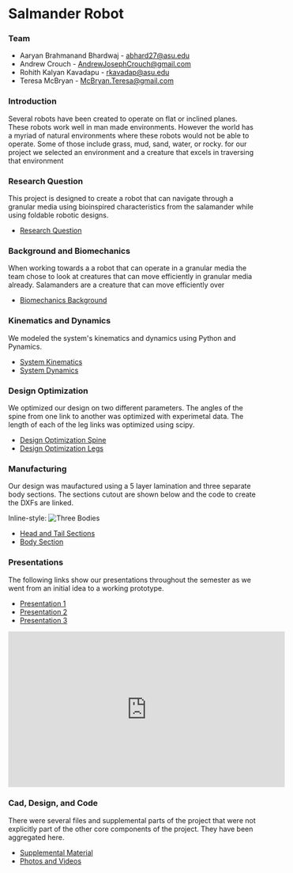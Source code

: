 # Salmander Robot
 
### Team
   + Aaryan Brahmanand Bhardwaj - abhard27@asu.edu
   + Andrew Crouch - AndrewJosephCrouch@gmail.com
   + Rohith Kalyan Kavadapu - rkavadap@asu.edu
   + Teresa McBryan - McBryan.Teresa@gmail.com
 
### Introduction

Several robots have been created to operate on flat or inclined planes. These robots work well in man made environments. However the world has a myriad of natural environments where these robots would not be able to operate. Some of those include grass, mud, sand, water, or rocky. for our project we selected an environment and a creature that excels in traversing that environment

### Research Question

This project is designed to create a robot that can navigate through a granular media using bioinspired characteristics from the salamander while using foldable robotic designs.
 

   + [Research Question](/ResearchQuestion.pdf)


### Background and Biomechanics
When working towards a a robot that can operate in a granular media the team chose to look at creatures that can move efficiently in granular media already. Salamanders are a creature that can move efficiently over 

   + [Biomechanics Background](/BioMechanicsBackground.pdf)
 
### Kinematics and Dynamics
We modeled the system's kinematics and dynamics using Python and Pynamics. 

   + [System Kinematics](https://nbviewer.org/github/AJCrouch/SalamaderRobot.github.io/blob/a19765ae71e1ab9df070f28523e19ce3eaf455eb/systemKinematicsNB.ipynb)
   + [System Dynamics](https://nbviewer.org/github/AJCrouch/SalamaderRobot.github.io/blob/a19765ae71e1ab9df070f28523e19ce3eaf455eb/SystemDynamicsNB.ipynb)

### Design Optimization
We optimized our design on two different parameters. The angles of the spine from one link to another was optimized with experimetal data. The length of each of the leg links was optimized using scipy.

   + [Design Optimization Spine](/DesignOptimizationExperiment.pdf)
   + [Design Optimization Legs](https://nbviewer.org/github/AJCrouch/SalamaderRobot.github.io/blob/c5ea497ec2a39c72cb83a0c6665f1f7caa1a7f46/DesignOptimizationNB.ipynb)

### Manufacturing
Our design was maufactured using a 5 layer lamination and three separate body sections. The sections cutout are shown below and the code to create the DXFs are linked.

   Inline-style: 
   ![Three Bodies](https://github.com/AJCrouch/SalamaderRobot.github.io/blob/6a98802d637f232ce5c03e4d7dc160cf9695333c/PhotosVideos/Parts.JPG)

   + [Head and Tail Sections](https://nbviewer.org/github/AJCrouch/SalamaderRobot.github.io/blob/219a84c87e8580918a5f6704b5483ba64b610426/Manufacturing/SegmentsDXFsGen%20(1).ipynb)
   + [Body Section](https://nbviewer.org/github/AJCrouch/SalamaderRobot.github.io/blob/219a84c87e8580918a5f6704b5483ba64b610426/Manufacturing/BodyDXF.ipynb)


### Presentations
The following links show our presentations throughout the semester as we went from an initial idea to a working prototype.

   + [Presentation 1](/Presentation.md)
   + [Presentation 2](/Presentation_2.md)
   + [Presentation 3](/Presentation_3.md)

<iframe width="560" height="315" src="https://youtube.com/embed/7NMiD2B9kO0" title="YouTube video player" frameborder="0" allow="accelerometer; autoplay; clipboard-write; encrypted-media; gyroscope; picture-in-picture" allowfullscreen></iframe>


### Cad, Design, and Code
There were several files and supplemental parts of the project that were not explicitly part of the other core components of the project. They have been aggregated here.

   + [Supplemental Material](https://github.com/AJCrouch/SalamaderRobot.github.io/tree/main/SupplementaryFiles)
   + [Photos and Videos](https://github.com/AJCrouch/SalamaderRobot.github.io/tree/main/PhotosVideos)                            
                             

